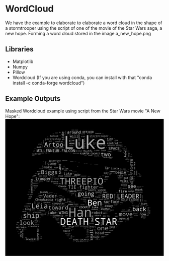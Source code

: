 # WordCloud 
We have the example to elaborate to elaborate a word cloud in the shape of a stormtrooper 
using the script of one of the movie of the Star Wars saga, a new hope. 
Forming a word cloud stored in the image a_new_hope.png

## Libraries 
- Matplotlib
- Numpy
- Pillow
- Wordcloud  (If you are using conda, you can install with that "conda install -c conda-forge wordcloud")


## Example Outputs
Masked Wordcloud example using script from the Star Wars movie "A New Hope":  
![Masked Word Cloud - Star Wars](/a_new_hope.png)
